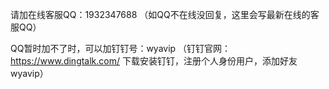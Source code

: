 请加在线客服QQ：1932347688  （如QQ不在线没回复，这里会写最新在线的客服QQ）

QQ暂时加不了时，可以加钉钉号：wyavip （钉钉官网：https://www.dingtalk.com/ 下载安装钉钉，注册个人身份用户，添加好友wyavip）
